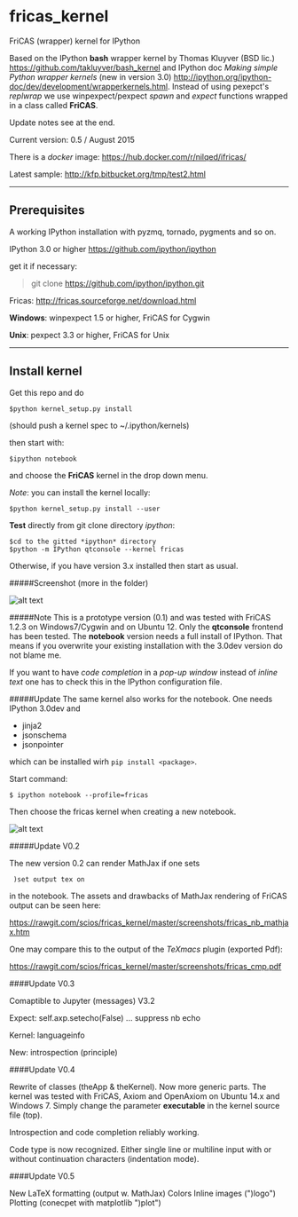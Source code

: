 fricas_kernel
=============

FriCAS (wrapper) kernel for IPython


Based on the IPython **bash** wrapper kernel by Thomas Kluyver (BSD lic.)
https://github.com/takluyver/bash_kernel and IPython doc
*Making simple Python wrapper kernels* (new in version 3.0)
http://ipython.org/ipython-doc/dev/development/wrapperkernels.html.
Instead of using pexepct's *replwrap* we use winpexpect/pexpect *spawn*
and *expect* functions wrapped in a class called **FriCAS**.


Update notes see at the end.

Current version: 0.5 / August 2015

There is a *docker* image: https://hub.docker.com/r/nilqed/ifricas/

Latest sample: http://kfp.bitbucket.org/tmp/test2.html


------------
Prerequisites
------------
A working IPython installation with pyzmq, tornado, pygments and so on.

IPython 3.0 or higher https://github.com/ipython/ipython

get it if necessary: 

> git clone https://github.com/ipython/ipython.git

Fricas: http://fricas.sourceforge.net/download.html

**Windows**: winpexpect 1.5 or higher, FriCAS for Cygwin

**Unix**: pexpect 3.3 or higher, FriCAS for Unix

--------------
Install kernel
--------------

Get this repo and do

`$python kernel_setup.py install`

(should push a kernel spec to ~/.ipython/kernels)

then start with:

`$ipython notebook`

and choose the **FriCAS** kernel in the drop down menu.


*Note*: you can install the kernel locally:

`$python kernel_setup.py install --user` 

**Test** directly from git clone directory *ipython*:

```
$cd to the gitted *ipython* directory
$python -m IPython qtconsole --kernel fricas
```

Otherwise, if you have version 3.x installed then start as usual.

#####Screenshot (more in the folder)

![alt text](https://github.com/scios/fricas_kernel/raw/master/screenshots/fkernel_cygc.png "QTconsole")


#####Note
This is a prototype version (0.1) and was tested with FriCAS 1.2.3 on Windows7/Cygwin and on Ubuntu 12. Only the **qtconsole** frontend has been tested. The **notebook** version needs a full install of IPython. That means if you overwrite your existing installation with the 3.0dev version do not blame me.

If you want to have *code completion* in a *pop-up window* instead of *inline text* one has to check this in the IPython configuration file. 


#####Update
The same kernel also works for the notebook. One needs IPython 3.0dev and

 * jinja2
 * jsonschema
 * jsonpointer

which can be installed wirh `pip install <package>`. 

Start command:

```
$ ipython notebook --profile=fricas
```

Then choose the fricas kernel when creating a new notebook.

![alt text](https://github.com/scios/fricas_kernel/raw/master/screenshots/fkernel_nb.png "NB")


#####Update V0.2

The new version 0.2 can render MathJax if one sets

```
 )set output tex on

```

in the notebook. The assets and drawbacks of MathJax rendering of FriCAS output can be seen here:

https://rawgit.com/scios/fricas_kernel/master/screenshots/fricas_nb_mathjax.htm

One may compare this to the output of the *TeXmacs* plugin (exported Pdf):

https://rawgit.com/scios/fricas_kernel/master/screenshots/fricas_cmp.pdf

####Update V0.3

Comaptible to Jupyter (messages) V3.2 

Expect: self.axp.setecho(False) ... suppress nb echo

Kernel: languageinfo

New: introspection (principle)


####Update V0.4

Rewrite of classes (theApp & theKernel). Now more generic parts. The kernel
was tested with FriCAS, Axiom and OpenAxiom on Ubuntu 14.x and Windows 7. 
Simply change the parameter **executable** in the kernel source file (top).

Introspection and code completion reliably working.

Code type is now recognized. Either single line or multiline input with or
without continuation characters (indentation mode).

####Update V0.5

New LaTeX formatting (output w. MathJax)
Colors
Inline images (")logo")
Plotting (conecpet with matplotlib ")plot")





